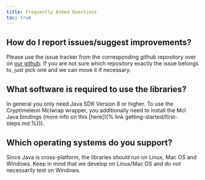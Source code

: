 ```yaml
---
title: Frequently Asked Questions
toc: true
---
```


## How do I report issues/suggest improvements?

Please use the issue tracker from the corresponding github repository over on [our github](https://github.com/cryptimeleon).
If you are not sure which repository exactly the issue belongs to, just pick one and we can move it if necessary.

## What software is required to use the libraries?

In general you only need Java SDK Version 8 or higher.
To use the Cryptimeleon Mclwrap wrapper, you additionally need to install the Mcl Java bindings (more info on this [here]({% link getting-started/first-steps.md %})).

## Which operating systems do you support?

Since Java is cross-platform, the libraries should run on Linux, Mac OS and Windows.
Keep in mind that we develop on Linux/Mac OS and do not necessarily test on Windows.
